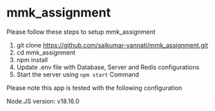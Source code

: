 # mmk_assignment

Please follow these steps to setup mmk_assignment

1. git clone https://github.com/saikumar-vannati/mmk_assignment.git
2. cd mmk_assignment
3. npm install
4. Update .env file with Database, Server and Redis configurations
5. Start the server using `npm start` Command


Please note this app is tested with the following configuration

Node.JS version: v18.16.0